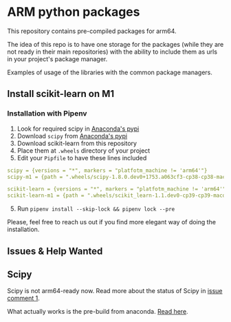 # ARM python packages

This repository contains pre-compiled packages for arm64. 

The idea of this repo is to have one storage for the packages (while they are not ready in their main repositories)
with the ability to include them as urls in your project's package manager.

Examples of usage of the libraries with the common package managers.

## Install scikit-learn on M1

### Installation with Pipenv

1. Look for required scipy in [Anaconda's pypi](https://pypi.anaconda.org/scipy-wheels-nightly/simple/scipy/)
2. Download `scipy` from [Anaconda's pypi](https://pypi.anaconda.org/scipy-wheels-nightly/simple/scipy/)
3. Download scikit-learn from this repository
4. Place them at `.wheels` directory of your project
5. Edit your `Pipfile` to have these lines included

```yaml
scipy = {versions = "*", markers = "platfotm_machine != 'arm64'"}
scipy-m1 = {path = ".wheels/scipy-1.8.0.dev0+1753.a063cf3-cp38-cp38-macosx_11_0_arm64.whl", markers = "platfotm_machine == 'arm64'"}

scikit-learn = {versions = "*", markers = "platfotm_machine != 'arm64'"}
scikit-learn-m1 = {path = ".wheels/scikit_learn-1.1.dev0-cp39-cp39-macosx_11_0_universal2.whl", markers = "platfotm_machine == 'arm64'"}
```

5. Run `pipenv install --skip-lock && pipenv lock --pre`

Please, feel free to reach us out if you find more elegant way of doing the installation.

## Issues & Help Wanted

## Scipy

Scipy is not arm64-ready now. Read more about the status of Scipy in
[issue comment 1](https://github.com/scipy/scipy/issues/13409#issuecomment-902761019).

What actually works is the pre-build from anaconda. [Read here](https://github.com/scipy/scipy/issues/13409#issuecomment-904548388).

